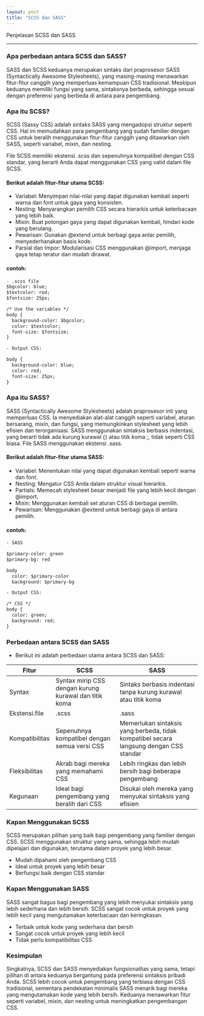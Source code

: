 ```yaml
---
layout: post
title: "SCSS dan SASS"
---
```


Penjelasan SCSS dan SASS

---
### Apa perbedaan antara SCSS dan SASS?

SASS dan SCSS keduanya merupakan sintaks dari praprosesor SASS (Syntactically Awesome Stylesheets), yang masing-masing menawarkan fitur-fitur canggih yang memperluas kemampuan CSS tradisional. Meskipun keduanya memiliki fungsi yang sama, sintaksnya berbeda, sehingga sesuai dengan preferensi yang berbeda di antara para pengembang.

### Apa itu SCSS?
SCSS (Sassy CSS) adalah sintaks SASS yang mengadopsi struktur seperti CSS. Hal ini memudahkan para pengembang yang sudah familier dengan CSS untuk beralih menggunakan fitur-fitur canggih yang ditawarkan oleh SASS, seperti variabel, mixin, dan nesting.

File SCSS memiliki ekstensi .scss dan sepenuhnya kompatibel dengan CSS standar, yang berarti Anda dapat menggunakan CSS yang valid dalam file SCSS.

#### Berikut adalah fitur-fitur utama SCSS:

- Variabel: Menyimpan nilai-nilai yang dapat digunakan kembali seperti warna dan font untuk gaya yang konsisten.
- Nesting: Menyarangkan pemilih CSS secara hierarkis untuk keterbacaan yang lebih baik.
- Mixin: Buat potongan gaya yang dapat digunakan kembali, hindari kode yang berulang.
- Pewarisan: Gunakan @extend untuk berbagi gaya antar pemilih, menyederhanakan basis kode.
- Parsial dan Impor: Modularisasi CSS menggunakan @import, menjaga gaya tetap teratur dan mudah dirawat.

#### contoh:
``` html
- .scss file
$bgcolor: blue;
$textcolor: red;
$fontsize: 25px;

/* Use the variables */
body {
  background-color: $bgcolor;
  color: $textcolor;
  font-size: $fontsize;
}

- Output CSS: 

body {
  background-color: blue;
  color: red;
  font-size: 25px;
}
```

### Apa itu SASS?
SASS (Syntactically Awesome Stylesheets) adalah praprosesor inti yang memperluas CSS. Ia menyediakan alat-alat canggih seperti variabel, aturan bersarang, mixin, dan fungsi, yang memungkinkan stylesheet yang lebih efisien dan terorganisasi. SASS menggunakan sintaksis berbasis indentasi, yang berarti tidak ada kurung kurawal {} atau titik koma ;, tidak seperti CSS biasa. File SASS menggunakan ekstensi .sass.

#### Berikut adalah fitur-fitur utama SASS:

- Variabel: Menentukan nilai yang dapat digunakan kembali seperti warna dan font.
- Nesting: Mengatur CSS Anda dalam struktur visual hierarkis.
- Partials: Memecah stylesheet besar menjadi file yang lebih kecil dengan @import.
- Mixin: Menggunakan kembali set aturan CSS di berbagai pemilih.
- Pewarisan: Menggunakan @extend untuk berbagi gaya di antara pemilih.

#### contoh:
``` html
- SASS 

$primary-color: green
$primary-bg: red

body 
  color: $primary-color
  background: $primary-bg

- Output CSS:

/* CSS */
body {
  color: green;
  background: red;
}
```

### Perbedaan antara SCSS dan SASS
- Berikut ini adalah perbedaan utama antara SCSS dan SASS:

|   Fitur     |    SCSS     |     SASS     |
|   --------  |   --------  |   --------   |
| Syntax | Syntax mirip CSS dengan kurung kurawal dan titik koma | Sintaks berbasis indentasi tanpa kurung kurawal atau titik koma|
| Ekstensi.file | .scss  | .sass |
|Kompatibilitas| Sepenuhnya kompatibel dengan semua versi CSS  | Memerlukan sintaksis yang berbeda, tidak kompatibel secara langsung dengan CSS standar|
| Fleksibilitas  | Akrab bagi mereka yang memahami CSS | Lebih ringkas dan lebih bersih bagi beberapa pengembang |
| Kegunaan | Ideal bagi pengembang yang beralih dari CSS  | Disukai oleh mereka yang menyukai sintaksis yang efisien |


### Kapan Menggunakan SCSS
SCSS merupakan pilihan yang baik bagi pengembang yang familier dengan CSS. SCSS menggunakan struktur yang sama, sehingga lebih mudah dipelajari dan digunakan, terutama dalam proyek yang lebih besar.
- Mudah dipahami oleh pengembang CSS
- Ideal untuk proyek yang lebih besar
- Berfungsi baik dengan CSS standar

### Kapan Menggunakan SASS
SASS sangat bagus bagi pengembang yang lebih menyukai sintaksis yang lebih sederhana dan lebih bersih. SCSS sangat cocok untuk proyek yang lebih kecil yang mengutamakan keterbacaan dan keringkasan.
- Terbaik untuk kode yang sederhana dan bersih
- Sangat cocok untuk proyek yang lebih kecil
- Tidak perlu kompatibilitas CSS

### Kesimpulan
Singkatnya, SCSS dan SASS menyediakan fungsionalitas yang sama, tetapi pilihan di antara keduanya bergantung pada preferensi sintaksis pribadi Anda. SCSS lebih cocok untuk pengembang yang terbiasa dengan CSS tradisional, sementara pendekatan minimalis SASS menarik bagi mereka yang mengutamakan kode yang lebih bersih. Keduanya menawarkan fitur seperti variabel, mixin, dan nesting untuk meningkatkan pengembangan CSS.